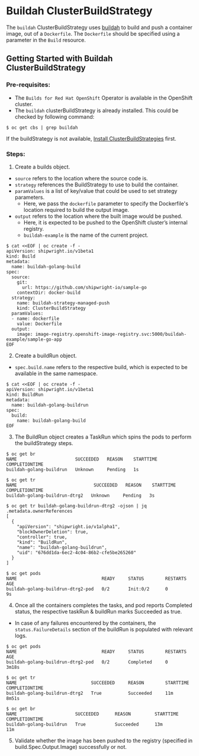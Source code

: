 # Buildah ClusterBuildStrategy
The `buildah` ClusterBuildStrategy uses [buildah](https://github.com/containers/buildah) to build and push a container image, out of a `Dockerfile`. The `Dockerfile` should be specified using a parameter in the `Build` resource.

## Getting Started with Buildah ClusterBuildStrategy

### Pre-requisites:
- The `Builds for Red Hat OpenShift` Operator is available in the OpenShift cluster.
- The `buildah` clusterBuildStrategy is already installed. This could be checked by following command:
```
$ oc get cbs | grep buildah
```
If the buildStrategy is not available, [Install ClusterBuildStrategies](../../README.md) first.

### Steps:

1. Create a builds object. 
- `source` refers to the location where the source code is.
- `strategy` references the BuildStrategy to use to build the container.
- `paramValues` is a list of key/value that could be used to set strategy parameters.
    - Here, we pass the `dockerfile` parameter to specify the Dockerfile's location required to build the output image.
- `output` refers to the location where the built image would be pushed.
    - Here, it is expected to be pushed to the OpenShift cluster’s internal registry.
    - `buildah-example` is the name of the current project.
```
$ cat <<EOF | oc create -f -
apiVersion: shipwright.io/v1beta1
kind: Build
metadata:
  name: buildah-golang-build
spec:
  source:
    git: 
      url: https://github.com/shipwright-io/sample-go
    contextDir: docker-build
  strategy:
    name: buildah-strategy-managed-push
    kind: ClusterBuildStrategy
  paramValues:
  - name: dockerfile
    value: Dockerfile
  output:
    image: image-registry.openshift-image-registry.svc:5000/buildah-example/sample-go-app
EOF
```

2. Create a buildRun object. 
- `spec.build.name` refers to the respective build, which is expected to be available in the same namespace.
```
$ cat <<EOF | oc create -f -
apiVersion: shipwright.io/v1beta1
kind: BuildRun
metadata:
  name: buildah-golang-buildrun
spec:
  build:
    name: buildah-golang-build
EOF
```

3. The BuildRun object creates a TaskRun which spins the pods to perform the buildStrategy steps. 
```
$ oc get br
NAME                      SUCCEEDED   REASON    STARTTIME   COMPLETIONTIME
buildah-golang-buildrun   Unknown     Pending   1s

$ oc get tr
NAME                      	     SUCCEEDED   REASON    STARTTIME   COMPLETIONTIME
buildah-golang-buildrun-dtrg2   Unknown     Pending   3s

$ oc get tr buildah-golang-buildrun-dtrg2 -ojson | jq .metadata.ownerReferences
[
  {
    "apiVersion": "shipwright.io/v1alpha1",
    "blockOwnerDeletion": true,
    "controller": true,
    "kind": "BuildRun",
    "name": "buildah-golang-buildrun",
    "uid": "676dd1da-6ec2-4c04-86b2-cfe5be265260"
  }
]

$ oc get pods
NAME                                READY     STATUS        RESTARTS    AGE
buildah-golang-buildrun-dtrg2-pod   0/2       Init:0/2      0           9s
```

4. Once all the containers completes the tasks, and pod reports Completed status, the respective taskRun & buildRun marks Succeeded as true.
- In case of any failures encountered by the containers, the `status.FailureDetails` section of the buildRun is populated with relevant logs. 
```
$ oc get pods
NAME                                READY     STATUS        RESTARTS     AGE
buildah-golang-buildrun-dtrg2-pod   0/2       Completed     0            3m18s

$ oc get tr
NAME                            SUCCEEDED     REASON        STARTTIME     COMPLETIONTIME
buildah-golang-buildrun-dtrg2   True          Succeeded     11m           8m51s

$ oc get br
NAME                      SUCCEEDED      REASON         STARTTIME       COMPLETIONTIME
buildah-golang-buildrun   True           Succeeded      13m             11m
```

5. Validate whether the image has been pushed to the registry (specified in build.Spec.Output.Image) successfully or not.